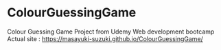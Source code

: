 # ColourGuessingGame
Colour Guessing Game Project from Udemy Web development bootcamp
Actual site : https://masayuki-suzuki.github.io/ColourGuessingGame/
